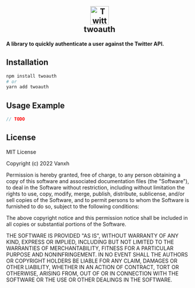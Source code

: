 <h2 align="center">
<img width="50" src="https://cdn-icons-png.flaticon.com/512/733/733579.png" alt="Twitter Logo">
<br>
twoauth
</h2>

**A library to quickly authenticate a user against the Twitter API.**

## Installation

```bash
npm install twoauth
# or
yarn add twoauth
```

## Usage Example

```ts
// TODO
```


## License
MIT License

Copyright (c) 2022 Vanxh

Permission is hereby granted, free of charge, to any person obtaining a copy
of this software and associated documentation files (the "Software"), to deal
in the Software without restriction, including without limitation the rights
to use, copy, modify, merge, publish, distribute, sublicense, and/or sell
copies of the Software, and to permit persons to whom the Software is
furnished to do so, subject to the following conditions:

The above copyright notice and this permission notice shall be included in all
copies or substantial portions of the Software.

THE SOFTWARE IS PROVIDED "AS IS", WITHOUT WARRANTY OF ANY KIND, EXPRESS OR
IMPLIED, INCLUDING BUT NOT LIMITED TO THE WARRANTIES OF MERCHANTABILITY,
FITNESS FOR A PARTICULAR PURPOSE AND NONINFRINGEMENT. IN NO EVENT SHALL THE
AUTHORS OR COPYRIGHT HOLDERS BE LIABLE FOR ANY CLAIM, DAMAGES OR OTHER
LIABILITY, WHETHER IN AN ACTION OF CONTRACT, TORT OR OTHERWISE, ARISING FROM,
OUT OF OR IN CONNECTION WITH THE SOFTWARE OR THE USE OR OTHER DEALINGS IN THE
SOFTWARE.
